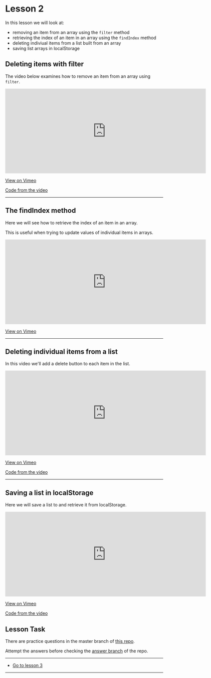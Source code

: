 # Lesson 2

In this lesson we will look at:

-   removing an item from an array using the `filter` method
-   retrieving the index of an item in an array using the `findIndex` method
-   deleting indiviual items from a list built from an array
-   saving list arrays in localStorage

## Deleting items with filter

The video below examines how to remove an item from an array using `filter`.

<iframe src="https://player.vimeo.com/video/458063876" width="640" height="270" frameborder="0" allow="autoplay; fullscreen" allowfullscreen></iframe>

<a href="https://vimeo.com/458063876/65936fd496" target="_blank">View on Vimeo</a>

<a href="https://github.com/NoroffFEU/deleting-an-item-from-an-array-using-filter" target="_blank">Code from the video</a>

---

## The findIndex method

Here we will see how to retrieve the index of an item in an array.

This is useful when trying to update values of individual items in arrays.

<iframe src="https://player.vimeo.com/video/458500936" width="640" height="270" frameborder="0" allow="autoplay; fullscreen" allowfullscreen></iframe>

<a href="https://vimeo.com/458500936/895b451d84" target="_blank">View on Vimeo</a>

---

## Deleting individual items from a list

In this video we'll add a delete button to each item in the list.

<iframe src="https://player.vimeo.com/video/457925911" width="640" height="270" frameborder="0" allow="autoplay; fullscreen" allowfullscreen></iframe>

<a href="https://vimeo.com/457925911/cb58b8db68" target="_blank">View on Vimeo</a>

<a href="https://github.com/NoroffFEU/creating-a-list-from-an-array/tree/add-delete-functionality" target="_blank">Code from the video</a>

---

## Saving a list in localStorage

Here we will save a list to and retrieve it from localStorage.

<iframe src="https://player.vimeo.com/video/458097601" width="640" height="270" frameborder="0" allow="autoplay; fullscreen" allowfullscreen></iframe>

<a href="https://vimeo.com/458097601/f5b3b82eb1" target="_blank">View on Vimeo</a>

<a href="https://github.com/NoroffFEU/saving-a-list-in-localstorage" target="_blank">Code from the video</a>

## Lesson Task

There are practice questions in the master branch of [this repo](https://github.com/NoroffFEU/lesson-task-js2-module2-lesson2).

Attempt the answers before checking the [answer branch](https://github.com/NoroffFEU/lesson-task-js2-module2-lesson2/tree/answer) of the repo.

---

-   [Go to lesson 3](3)

---
